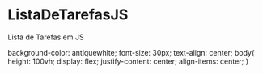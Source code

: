 # ListaDeTarefasJS
Lista de Tarefas em JS


background-color: antiquewhite;
    font-size: 30px;
    text-align: center;
body{
    height: 100vh;
    display: flex;
    justify-content: center;
    align-items: center;
}